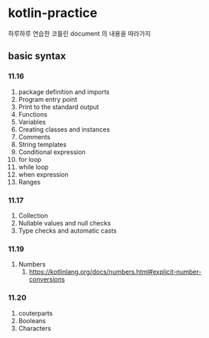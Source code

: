 # kotlin-practice

하루하루 연습한 코틀린 document 의 내용을 따라가지

## basic syntax

### 11.16

1. package definition and imports
2. Program entry point
3. Print to the standard output
4. Functions
5. Variables
6. Creating classes and instances
7. Comments
8. String templates
9. Conditional expression
10. for loop
11. while loop
12. when expression
13. Ranges

###  11.17
1. Collection
2. Nullable values and null checks
3. Type checks and automatic casts


###  11.19
1. Numbers 
   1. https://kotlinlang.org/docs/numbers.html#explicit-number-conversions
    
### 11.20

1. couterparts
2. Booleans
3. Characters
